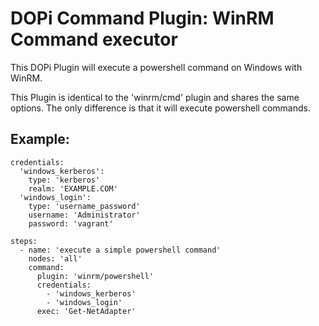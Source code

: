 # DOPi Command Plugin: WinRM Command executor

This DOPi Plugin will execute a powershell command on Windows with WinRM.

This Plugin is identical to the 'winrm/cmd' plugin and shares the same options.
The only difference is that it will execute powershell commands.

## Example:

    credentials:
      'windows_kerberos':
        type: 'kerberos'
        realm: 'EXAMPLE.COM'
      'windows_login':
        type: 'username_password'
        username: 'Administrator'
        password: 'vagrant'

    steps:
      - name: 'execute a simple powershell command'
        nodes: 'all'
        command:
          plugin: 'winrm/powershell'
          credentials:
            - 'windows_kerberos'
            - 'windows_login'
          exec: 'Get-NetAdapter'